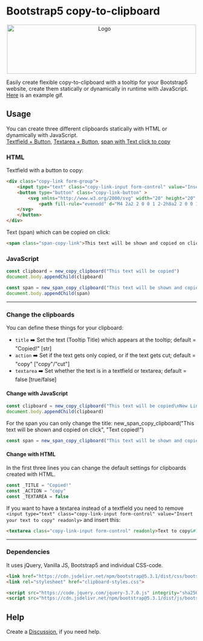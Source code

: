 # Bootstrap5 copy-to-clipboard

<div align="center">
    <img src="https://i.imgur.com/zhq6pcg.png" alt="Logo" width="500" height="130">
  </a>
</div>

Easily create flexible copy-to-clipboard with a tooltip for your Bootstrap5 website, create them statically or dynamically in runtime with JavaScript. [Here](https://i.imgur.com/NkyV9YD.mp4) is an example gif.

## Usage
You can create three different clipboards statically with HTML or dynamically with JavaScript.   
[Textfield + Button](https://camo.githubusercontent.com/4f696012e4c9b09a0ef217e326bc4e164bb7a2175b7ddc24ccffed568ba58a43/68747470733a2f2f692e696d6775722e636f6d2f7a6871367063672e706e67), [Textarea + Button](https://i.imgur.com/qrOCSb9.png), [span with Text click to copy](https://i.imgur.com/wwpQudg.png)

### HTML
Textfield with a button to copy:
```html
<div class="copy-link form-group">
    <input type="text" class="copy-link-input form-control" value="Insert your text to copy" readonly>
    <button type="button" class="copy-link-button" >
        <svg xmlns="http://www.w3.org/2000/svg" width="20" height="20" fill="currentColor" class="bi bi-copy" viewBox="0 0 16 16">
            <path fill-rule="evenodd" d="M4 2a2 2 0 0 1 2-2h8a2 2 0 0 1 2 2v8a2 2 0 0 1-2 2H6a2 2 0 0 1-2-2V2Zm2-1a1 1 0 0 0-1 1v8a1 1 0 0 0 1 1h8a1 1 0 0 0 1-1V2a1 1 0 0 0-1-1H6ZM2 5a1 1 0 0 0-1 1v8a1 1 0 0 0 1 1h8a1 1 0 0 0 1-1v-1h1v1a2 2 0 0 1-2 2H2a2 2 0 0 1-2-2V6a2 2 0 0 1 2-2h1v1H2Z"/>
    </svg>
    </button>
</div>
```
Text (span) which can be copied on click:
```html
<span class="span-copy-link">This text will be shown and copied on click</span>
```

### JavaScript
```javascript
const clipboard = new_copy_clipboard("This text will be copied")
document.body.appendChild(clipboard)

const span = new_span_copy_clipboard("This text will be shown and copied on click")
document.body.appendChild(span)
```
---
### Change the clipboards
You can define these things for your clipboard: 
- `title` ➡️ Set the text (Tooltip Title) which appears at the tooltip; default = "Copied!" [str]
- `action` ➡️ Set if the text gets only copied, or if the text gets cut; default = "copy"  ["copy"/"cut"]
- `textarea` ➡️ Set whether the text is in a textfield or textarea; default = false [true/false]


#### Change with JavaScript
```javascript
const clipboard = new_copy_clipboard("This text will be copied\nNew Line", title = "Text Copied!", action = "cut", textarea = true)
document.body.appendChild(clipboard)
```
For the span you can only change the title:
new_span_copy_clipboard("This text will be shown and copied on click", "Text copied!")
```javascript
const span = new_span_copy_clipboard("This text will be shown and copied on click", "Text copied!")
```

#### Change with HTML
In the first three lines you can change the default settings for clipboards created with HTML.
```javascript
const _TITLE = "Copied!"
const _ACTION = "copy"
const _TEXTAREA = false
```
If you want to have a textarea instead of a textfield you need to remove `<input type="text" class="copy-link-input form-control" value="Insert your text to copy" readonly>` and insert this:
```html
<textarea class="copy-link-input form-control" readonly>Text to copy&#10;New Line to copy</textarea>
```
---
### Dependencies
It uses jQuery, Vanilla JS, Bootstrap5 and individual CSS-code.
```html
<link href="https://cdn.jsdelivr.net/npm/bootstrap@5.3.1/dist/css/bootstrap.min.css" rel="stylesheet" integrity="sha384-4bw+/aepP/YC94hEpVNVgiZdgIC5+VKNBQNGCHeKRQN+PtmoHDEXuppvnDJzQIu9" crossorigin="anonymous">
<link rel="stylesheet" href="clipboard-styles.css">

<script src="https://code.jquery.com/jquery-3.7.0.js" integrity="sha256-JlqSTELeR4TLqP0OG9dxM7yDPqX1ox/HfgiSLBj8+kM=" crossorigin="anonymous"></script>
<script src="https://cdn.jsdelivr.net/npm/bootstrap@5.3.1/dist/js/bootstrap.bundle.min.js" integrity="sha384-HwwvtgBNo3bZJJLYd8oVXjrBZt8cqVSpeBNS5n7C8IVInixGAoxmnlMuBnhbgrkm" crossorigin="anonymous"></script>
```

## Help
Create a [Discussion](https://github.com/arber-hakaj/b5-copy-to-clipboard/discussions), if you need help.

